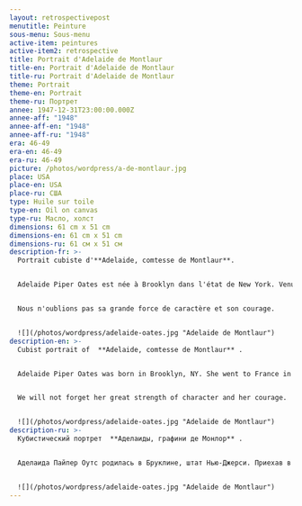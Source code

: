 ```yaml
---
layout: retrospectivepost
menutitle: Peinture
sous-menu: Sous-menu
active-item: peintures
active-item2: retrospective
title: Portrait d'Adelaide de Montlaur
title-en: Portrait d'Adelaide de Montlaur
title-ru: Portrait d'Adelaide de Montlaur
theme: Portrait
theme-en: Portrait
theme-ru: Портрет
annee: 1947-12-31T23:00:00.000Z
annee-aff: "1948"
annee-aff-en: "1948"
annee-aff-ru: "1948"
era: 46-49
era-en: 46-49
era-ru: 46-49
picture: /photos/wordpress/a-de-montlaur.jpg
place: USA
place-en: USA
place-ru: США
type: Huile sur toile
type-en: Oil on canvas
type-ru: Масло, холст
dimensions: 61 cm x 51 cm
dimensions-en: 61 cm x 51 cm
dimensions-ru: 61 см x 51 см
description-fr: >-
  Portrait cubiste d'**Adelaide, comtesse de Montlaur**. 


  Adelaide Piper Oates est née à Brooklyn dans l'état de New York. Venue à Paris en 1937 pour apprendre le français et les Beaux-Arts, elle y rencontre Guy de Montlaur. Au début de la guerre, elle est obligée de retourner aux Etats-Unis. Afin de rejoindre Guy de Montlaur, Adelaide obtient des autorités américaines d'être envoyée en Angleterre en pleine guerre. Elle retrouve Guy à Londres et l'épouse en juillet 1943. Il faisait alors partie du 1er Bataillon de Fusiliers Marins Commandos des Forces Navales Françaises Libres commandé par le Cdt. Philippe Kieffer. 


  Nous n'oublions pas sa grande force de caractère et son courage.


  ![](/photos/wordpress/adelaide-oates.jpg "Adelaide de Montlaur")
description-en: >-
  Cubist portrait of  **Adelaide, comtesse de Montlaur** .


  Adelaide Piper Oates was born in Brooklyn, NY. She went to France in 1937 to learn French and Fine Arts and met Guy de Montlaur in Paris. At the start of the war, she had to return to the United States. In order to join Guy de Montlaur, Adelaide obtained from the US State Department to be sent to England at war. She arrived  there in June 1943 and married Guy in Denham, Buckinghamshire (UK). Guy was then part of the Free-French N° 4 Commandos, commanded by Cdt. Philippe Kieffer.


  We will not forget her great strength of character and her courage.


  ![](/photos/wordpress/adelaide-oates.jpg "Adelaide de Montlaur")
description-ru: >-
  Кубистический портрет  **Аделаиды, графини де Монлор** .


  Аделаида Пайпер Оутс родилась в Бруклине, штат Нью-Джерси. Приехав в Париж в 1937 году для изучения французского языка и изящных искусств, она встретила там Ги де Монлора. В начале войны она была вынуждена вернуться в США. Чтобы присоединиться к Ги де Монлору, Аделаида добивается от американских властей отправки в Англию во время войны. Она встречается с Ги в Лондоне и выходит за него замуж в июле 1943 года. В то время он входил в состав 1-го батальона морских пехотинцев-десантников Свободных французских военно-морских сил под командованием  Филиппа Киффера. Незабываема  огромная сила его характера и  храбрость.


  ![](/photos/wordpress/adelaide-oates.jpg "Adelaide de Montlaur")
---
```

